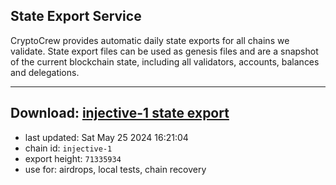 ## State Export Service
CryptoCrew provides automatic daily state exports for all chains we validate. State export files can be used as genesis files and are a snapshot of the current blockchain state, including all validators, accounts, balances and delegations.

---
**Download: [injective-1 state export](https://dl-eu2.ccvalidators.com/SERVICE/injective/injective-1_export_71335934.json)**
---

- last updated: Sat May 25 2024 16:21:04
- chain id: `injective-1`
- export height: `71335934`
- use for: airdrops, local tests, chain recovery
